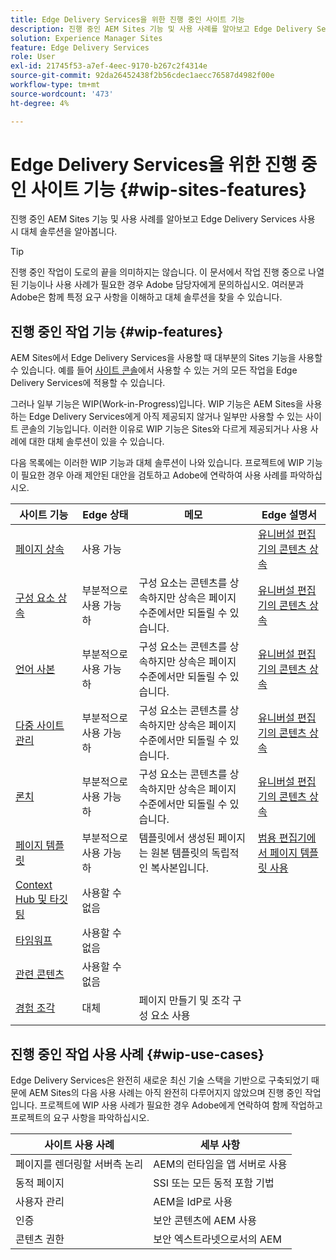 ```yaml
---
title: Edge Delivery Services을 위한 진행 중인 사이트 기능
description: 진행 중인 AEM Sites 기능 및 사용 사례를 알아보고 Edge Delivery Services 사용 시 대체 솔루션을 알아봅니다.
solution: Experience Manager Sites
feature: Edge Delivery Services
role: User
exl-id: 21745f53-a7ef-4eec-9170-b267c2f4314e
source-git-commit: 92da26452438f2b56cdec1aecc76587d4982f00e
workflow-type: tm+mt
source-wordcount: '473'
ht-degree: 4%

---
```


# Edge Delivery Services을 위한 진행 중인 사이트 기능 {#wip-sites-features}

진행 중인 AEM Sites 기능 및 사용 사례를 알아보고 Edge Delivery Services 사용 시 대체 솔루션을 알아봅니다.

>[!TIP]
>
>진행 중인 작업이 도로의 끝을 의미하지는 않습니다. 이 문서에서 작업 진행 중으로 나열된 기능이나 사용 사례가 필요한 경우 Adobe 담당자에게 문의하십시오. 여러분과 Adobe은 함께 특정 요구 사항을 이해하고 대체 솔루션을 찾을 수 있습니다.

## 진행 중인 작업 기능 {#wip-features}

AEM Sites에서 Edge Delivery Services을 사용할 때 대부분의 Sites 기능을 사용할 수 있습니다. 예를 들어 [사이트 콘솔](/help/sites-cloud/authoring/sites-console/introduction.md)에서 사용할 수 있는 거의 모든 작업을 Edge Delivery Services에 적용할 수 있습니다.

그러나 일부 기능은 WIP(Work-in-Progress)입니다. WIP 기능은 AEM Sites을 사용하는 Edge Delivery Services에게 아직 제공되지 않거나 일부만 사용할 수 있는 사이트 콘솔의 기능입니다. 이러한 이유로 WIP 기능은 Sites와 다르게 제공되거나 사용 사례에 대한 대체 솔루션이 있을 수 있습니다.

다음 목록에는 이러한 WIP 기능과 대체 솔루션이 나와 있습니다. 프로젝트에 WIP 기능이 필요한 경우 아래 제안된 대안을 검토하고 Adobe에 연락하여 사용 사례를 파악하십시오.

| 사이트 기능 | Edge 상태 | 메모 | Edge 설명서 |
|---|---|---|---|
| [페이지 상속](/help/sites-cloud/administering/msm-and-translation.md) | 사용 가능 |  | [유니버설 편집기의 콘텐츠 상속](/help/sites-cloud/authoring/universal-editor/inheritance.md) |
| [구성 요소 상속](/help/sites-cloud/administering/msm-and-translation.md) | 부분적으로 사용 가능하 | 구성 요소는 콘텐츠를 상속하지만 상속은 페이지 수준에서만 되돌릴 수 있습니다. | [유니버설 편집기의 콘텐츠 상속](/help/sites-cloud/authoring/universal-editor/inheritance.md) |
| [언어 사본](/help/sites-cloud/administering/translation/overview.md) | 부분적으로 사용 가능하 | 구성 요소는 콘텐츠를 상속하지만 상속은 페이지 수준에서만 되돌릴 수 있습니다. | [유니버설 편집기의 콘텐츠 상속](/help/sites-cloud/authoring/universal-editor/inheritance.md) |
| [다중 사이트 관리](/help/sites-cloud/administering/msm/overview.md) | 부분적으로 사용 가능하 | 구성 요소는 콘텐츠를 상속하지만 상속은 페이지 수준에서만 되돌릴 수 있습니다. | [유니버설 편집기의 콘텐츠 상속](/help/sites-cloud/authoring/universal-editor/inheritance.md) |
| [론치](/help/sites-cloud/authoring/launches/overview.md) | 부분적으로 사용 가능하 | 구성 요소는 콘텐츠를 상속하지만 상속은 페이지 수준에서만 되돌릴 수 있습니다. | [유니버설 편집기의 콘텐츠 상속](/help/sites-cloud/authoring/universal-editor/inheritance.md) |
| [페이지 템플릿](/help/sites-cloud/authoring/page-editor/templates.md) | 부분적으로 사용 가능하 | 템플릿에서 생성된 페이지는 원본 템플릿의 독립적인 복사본입니다. | [범용 편집기에서 페이지 템플릿 사용](/help/sites-cloud/authoring/universal-editor/templates.md) |
| [Context Hub 및 타깃팅](/help/sites-cloud/authoring/personalization/overview.md) | 사용할 수 없음 |  |  |
| [타임워프](/help/sites-cloud/authoring/launches/preview.md) | 사용할 수 없음 |  |  |
| [관련 콘텐츠](/help/sites-cloud/authoring/page-editor/editor-side-panel.md#associated-content-browser) | 사용할 수 없음 |  |  |
| [경험 조각](/help/sites-cloud/authoring/fragments/experience-fragments.md) | 대체 | 페이지 만들기 및 조각 구성 요소 사용 |  |

## 진행 중인 작업 사용 사례 {#wip-use-cases}

Edge Delivery Services은 완전히 새로운 최신 기술 스택을 기반으로 구축되었기 때문에 AEM Sites의 다음 사용 사례는 아직 완전히 다루어지지 않았으며 진행 중인 작업입니다. 프로젝트에 WIP 사용 사례가 필요한 경우 Adobe에게 연락하여 함께 작업하고 프로젝트의 요구 사항을 파악하십시오.

| 사이트 사용 사례 | 세부 사항 |
|---|---|
| 페이지를 렌더링할 서버측 논리 | AEM의 런타임을 앱 서버로 사용 |
| 동적 페이지 | SSI 또는 모든 동적 포함 기법 |
| 사용자 관리 | AEM을 IdP로 사용 |
| 인증 | 보안 콘텐츠에 AEM 사용 |
| 콘텐츠 권한 | 보안 엑스트라넷으로서의 AEM |
